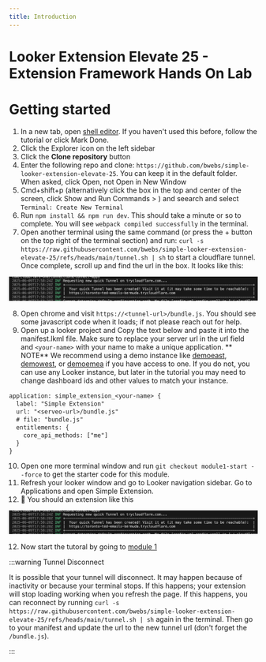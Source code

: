 ```yaml
---
title: Introduction
---
```


# Looker Extension Elevate 25 - Extension Framework Hands On Lab

# Getting started

1. In a new tab, open [shell editor](https://shell.cloud.google.com/?show=ide). If you haven't used this before, follow the tutorial or click Mark Done.
2. Click the Explorer icon on the left sidebar
3. Click the **Clone repository** button
4. Enter the following repo and clone: `https://github.com/bwebs/simple-looker-extension-elevate-25`. You can keep it in the default folder. When asked, click Open, not Open in New Window 
5. Cmd+shift+p (alternatively click the box in the top and center of the screen, click Show and Run Commands > ) and seearch and select `Terminal: Create New Terminal`
6. Run `npm install && npm run dev`. This should take a minute or so to complete. You will see `webpack compiled successfully` in the terminal.
7. Open another terminal using the same command (or press the + button on the top right of the terminal section) and run: `curl -s https://raw.githubusercontent.com/bwebs/simple-looker-extension-elevate-25/refs/heads/main/tunnel.sh | sh` to start a cloudflare tunnel. Once complete, scroll up and find the url in the box. It looks like this:

![quick-tunnel](module-1/quick-tunnel.png)

8. Open chrome and visit `https://<tunnel-url>/bundle.js`. You should see some javascript code when it loads; if not please reach out for help.
9.  Open up a looker project and Copy the text below and paste it into the manifest.lkml file. Make sure to replace your server url in the url field and `<your-name>` with your name to make a unique application. ** NOTE** We recommend using a demo instance like [demoeast](https://demoeast.cloud.looker.com), [demowest](https://demowest.cloud.looker.com), or [demoemea](https://demoemea.cloud.looker.com) if you have access to one. If you do not, you can use any Looker instance, but later in the tutorial you may need to change dashboard ids and other values to match your instance.
    
```
application: simple_extension_<your-name> {
  label: "Simple Extension"
  url: "<serveo-url>/bundle.js"
  # file: "bundle.js"
  entitlements: {
    core_api_methods: ["me"]
  }
}
```

10.  Open one more terminal window and run `git checkout module1-start --force` to get the starter code for this module.
10.  Refresh your looker window and go to Looker navigation sidebar. Go to Applications and open Simple Extension. 
11.  :tada: You should an extension like this

![application-started](module-1/quick-tunnel.png)

12.  Now start the tutoral by going to [module 1](./module-1/0-overview.md) 
  
:::warning Tunnel Disconnect

It is possible that your tunnel will disconnect. It may happen because of inactivity or because your terminal stops. If this happens; your extension will stop loading working when you refresh the page. If this happens, you can reconnect by running `curl -s https://raw.githubusercontent.com/bwebs/simple-looker-extension-elevate-25/refs/heads/main/tunnel.sh | sh` again in the terminal. Then go to your manifest and update the url to the new tunnel url (don't forget the `/bundle.js`).
 
:::